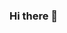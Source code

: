 ### Hi there 👋

<!--
**salimdeveloper/salimdeveloper** is a ✨ _special_ ✨ repository because its `README.md` (this file) appears on your GitHub profile.

Here are some ideas to get you started:

- 🔭 I’m currently working on ...
- 🌱 I’m currently learning ...
- 👯 I’m looking to collaborate on ...
- 🤔 I’m looking for help with ...
- 💬 Ask me about ...
- 📫 How to reach me: ...
- 😄 Pronouns: ...
⚡ Fun fact: ...![working](https://user-images.githubusercontent.com/22329349/192771293-739a916d-2374-4e99-b43c-e3bf69e5f692.gif)

